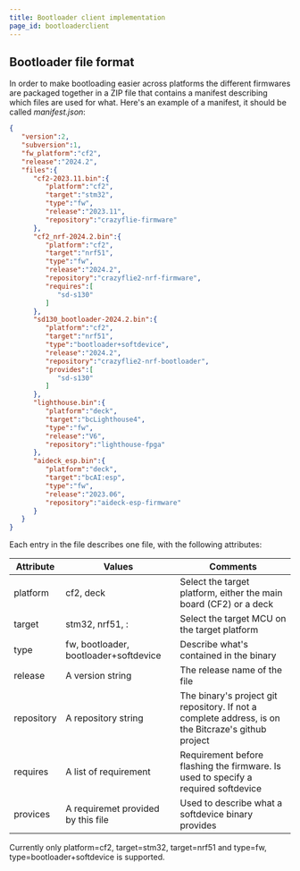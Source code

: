 ```yaml
---
title: Bootloader client implementation
page_id: bootloaderclient
---
```



## Bootloader file format


In order to make bootloading easier across platforms the different
firmwares are packaged together in a ZIP file that contains a manifest
describing which files are used for what. Here\'s an example of a
manifest, it should be called *manifest.json*:

``` json
{
   "version":2,
   "subversion":1,
   "fw_platform":"cf2",
   "release":"2024.2",
   "files":{
      "cf2-2023.11.bin":{
         "platform":"cf2",
         "target":"stm32",
         "type":"fw",
         "release":"2023.11",
         "repository":"crazyflie-firmware"
      },
      "cf2_nrf-2024.2.bin":{
         "platform":"cf2",
         "target":"nrf51",
         "type":"fw",
         "release":"2024.2",
         "repository":"crazyflie2-nrf-firmware",
         "requires":[
            "sd-s130"
         ]
      },
      "sd130_bootloader-2024.2.bin":{
         "platform":"cf2",
         "target":"nrf51",
         "type":"bootloader+softdevice",
         "release":"2024.2",
         "repository":"crazyflie2-nrf-bootloader",
         "provides":[
            "sd-s130"
         ]
      },
      "lighthouse.bin":{
         "platform":"deck",
         "target":"bcLighthouse4",
         "type":"fw",
         "release":"V6",
         "repository":"lighthouse-fpga"
      },
      "aideck_esp.bin":{
         "platform":"deck",
         "target":"bcAI:esp",
         "type":"fw",
         "release":"2023.06",
         "repository":"aideck-esp-firmware"
      }
   }
}
```

Each entry in the file describes one file, with the following
attributes:


|  Attribute  | Values                            |Comments|
| --------------- | ------------------------------------- | ---------------------- |
|  platform       | cf2, deck                             |Select the target platform, either the main board (CF2) or a deck |
|  target         | stm32, nrf51, <deck>:<cpu>            |Select the target MCU on the target platform|
|  type           | fw, bootloader, bootloader+softdevice |Describe what\'s contained in the binary|
|  release        | A version string                      | The release name of the file |
|  repository     | A repository string                   | The binary's project git repository. If not a complete address, is on the Bitcraze's github project |
|  requires       | A list of requirement                 | Requirement before flashing the firmware. Is used to specify a required softdevice |
|  provices       | A requiremet provided by this file    | Used to describe what a softdevice binary provides |

Currently only platform=cf2, target=stm32, target=nrf51 and type=fw, type=bootloader+softdevice is supported.
